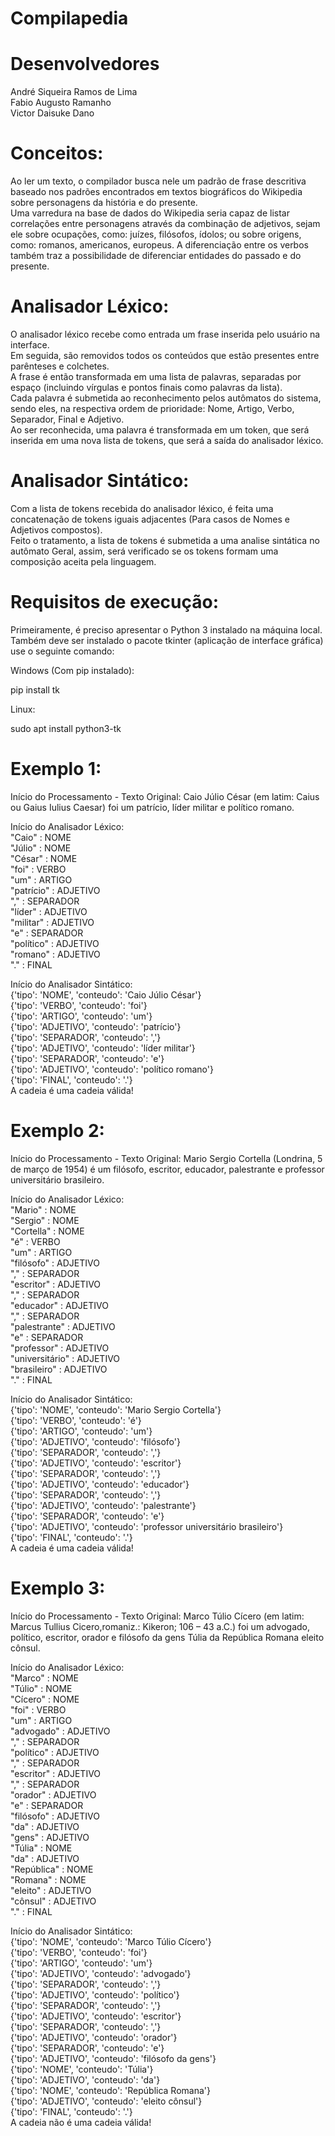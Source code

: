 # Compilapedia

# Desenvolvedores

André Siqueira Ramos de Lima  
Fabio Augusto Ramanho  
Victor Daisuke Dano  

# Conceitos:
Ao ler um texto, o compilador busca nele um padrão de frase descritiva baseado nos padrões encontrados em textos biográficos do Wikipedia sobre personagens da história e do presente.   
Uma varredura na base de dados do Wikipedia seria capaz de listar correlações entre personagens através da combinação de adjetivos, sejam ele sobre ocupações, como: juízes, filósofos, ídolos; ou sobre origens, como: romanos, americanos, europeus.  A diferenciação entre os verbos também traz a possibilidade de diferenciar entidades do passado e do presente.


# Analisador Léxico:

O analisador léxico recebe como entrada um frase inserida pelo usuário na interface.   
Em seguida, são removidos todos os conteúdos que estão presentes entre parênteses e colchetes.  
A frase é então transformada em uma lista de palavras, separadas por espaço (incluindo vírgulas e pontos finais como palavras da lista).  
Cada palavra é submetida ao reconhecimento pelos autômatos do sistema, sendo eles, na respectiva ordem de prioridade: Nome, Artigo, Verbo, Separador, Final e Adjetivo.  
Ao ser reconhecida, uma palavra é transformada em um token, que será inserida em uma nova lista de tokens, que será a saída do analisador léxico.  

# Analisador Sintático:

Com a lista de tokens recebida do analisador léxico, é feita uma concatenação de tokens iguais adjacentes (Para casos de Nomes e Adjetivos compostos).  
Feito o tratamento, a lista de tokens é submetida a uma analise sintática no autômato Geral, assim, será verificado se os tokens formam uma composição aceita pela linguagem.   

# Requisitos de execução:

Primeiramente, é preciso apresentar o Python 3 instalado na máquina local.  
Também deve ser instalado o pacote tkinter (aplicação de interface gráfica) use o seguinte comando: 

Windows (Com pip instalado):

pip install tk

Linux:

sudo apt install python3-tk

# Exemplo 1:

Início do Processamento - Texto Original: Caio Júlio César (em latim: Caius ou Gaius Iulius Caesar) foi um patrício, líder militar e político romano.  

Início do Analisador Léxico:  
"Caio" : NOME  
"Júlio" : NOME  
"César" : NOME  
"foi" : VERBO  
"um" : ARTIGO  
"patrício" : ADJETIVO  
"," : SEPARADOR  
"líder" : ADJETIVO  
"militar" : ADJETIVO  
"e" : SEPARADOR  
"político" : ADJETIVO  
"romano" : ADJETIVO  
"." : FINAL  

Início do Analisador Sintático:  
{'tipo': 'NOME', 'conteudo': 'Caio Júlio César'}  
{'tipo': 'VERBO', 'conteudo': 'foi'}  
{'tipo': 'ARTIGO', 'conteudo': 'um'}  
{'tipo': 'ADJETIVO', 'conteudo': 'patrício'}  
{'tipo': 'SEPARADOR', 'conteudo': ','}  
{'tipo': 'ADJETIVO', 'conteudo': 'líder militar'}  
{'tipo': 'SEPARADOR', 'conteudo': 'e'}  
{'tipo': 'ADJETIVO', 'conteudo': 'político romano'}  
{'tipo': 'FINAL', 'conteudo': '.'}  
A cadeia é uma cadeia válida!  

# Exemplo 2:

Início do Processamento - Texto Original: Mario Sergio Cortella (Londrina, 5 de março de 1954) é um filósofo, escritor, educador, palestrante e professor universitário brasileiro.  

Início do Analisador Léxico:  
"Mario" : NOME  
"Sergio" : NOME  
"Cortella" : NOME  
"é" : VERBO  
"um" : ARTIGO  
"filósofo" : ADJETIVO  
"," : SEPARADOR  
"escritor" : ADJETIVO  
"," : SEPARADOR  
"educador" : ADJETIVO  
"," : SEPARADOR  
"palestrante" : ADJETIVO  
"e" : SEPARADOR  
"professor" : ADJETIVO  
"universitário" : ADJETIVO  
"brasileiro" : ADJETIVO  
"." : FINAL  

Início do Analisador Sintático:  
{'tipo': 'NOME', 'conteudo': 'Mario Sergio Cortella'}  
{'tipo': 'VERBO', 'conteudo': 'é'}  
{'tipo': 'ARTIGO', 'conteudo': 'um'}  
{'tipo': 'ADJETIVO', 'conteudo': 'filósofo'}  
{'tipo': 'SEPARADOR', 'conteudo': ','}  
{'tipo': 'ADJETIVO', 'conteudo': 'escritor'}  
{'tipo': 'SEPARADOR', 'conteudo': ','}  
{'tipo': 'ADJETIVO', 'conteudo': 'educador'}  
{'tipo': 'SEPARADOR', 'conteudo': ','}  
{'tipo': 'ADJETIVO', 'conteudo': 'palestrante'}  
{'tipo': 'SEPARADOR', 'conteudo': 'e'}  
{'tipo': 'ADJETIVO', 'conteudo': 'professor universitário brasileiro'}  
{'tipo': 'FINAL', 'conteudo': '.'}  
A cadeia é uma cadeia válida!  

# Exemplo 3:

Início do Processamento - Texto Original: Marco Túlio Cícero (em latim: Marcus Tullius Cicero,romaniz.: Kikeron; 106 – 43 a.C.) foi um advogado, político, escritor, orador e filósofo da gens Túlia da República Romana eleito cônsul.  

Início do Analisador Léxico:    
"Marco" : NOME  
"Túlio" : NOME  
"Cícero" : NOME  
"foi" : VERBO  
"um" : ARTIGO  
"advogado" : ADJETIVO  
"," : SEPARADOR  
"político" : ADJETIVO  
"," : SEPARADOR  
"escritor" : ADJETIVO  
"," : SEPARADOR  
"orador" : ADJETIVO  
"e" : SEPARADOR  
"filósofo" : ADJETIVO  
"da" : ADJETIVO  
"gens" : ADJETIVO  
"Túlia" : NOME  
"da" : ADJETIVO  
"República" : NOME  
"Romana" : NOME  
"eleito" : ADJETIVO  
"cônsul" : ADJETIVO  
"." : FINAL  

Início do Analisador Sintático:  
{'tipo': 'NOME', 'conteudo': 'Marco Túlio Cícero'}  
{'tipo': 'VERBO', 'conteudo': 'foi'}  
{'tipo': 'ARTIGO', 'conteudo': 'um'}  
{'tipo': 'ADJETIVO', 'conteudo': 'advogado'}  
{'tipo': 'SEPARADOR', 'conteudo': ','}  
{'tipo': 'ADJETIVO', 'conteudo': 'político'}  
{'tipo': 'SEPARADOR', 'conteudo': ','}  
{'tipo': 'ADJETIVO', 'conteudo': 'escritor'}  
{'tipo': 'SEPARADOR', 'conteudo': ','}  
{'tipo': 'ADJETIVO', 'conteudo': 'orador'}  
{'tipo': 'SEPARADOR', 'conteudo': 'e'}  
{'tipo': 'ADJETIVO', 'conteudo': 'filósofo da gens'}  
{'tipo': 'NOME', 'conteudo': 'Túlia'}  
{'tipo': 'ADJETIVO', 'conteudo': 'da'}  
{'tipo': 'NOME', 'conteudo': 'República Romana'}  
{'tipo': 'ADJETIVO', 'conteudo': 'eleito cônsul'}  
{'tipo': 'FINAL', 'conteudo': '.'}  
A cadeia não é uma cadeia válida!  